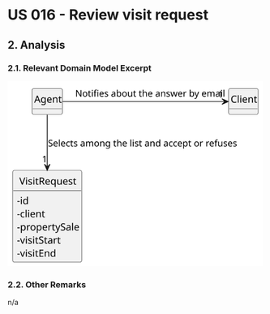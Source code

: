 # US 016 - Review visit request

## 2. Analysis

### 2.1. Relevant Domain Model Excerpt 

![Domain Model](svg/us016-domain-model.svg)

### 2.2. Other Remarks

n/a